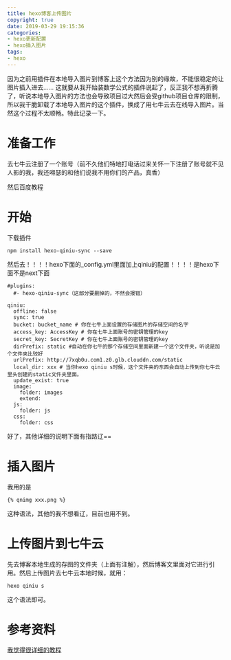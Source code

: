 ```yaml
---
title: hexo博客上传图片
copyright: true
date: 2019-03-29 19:15:36
categories:
- hexo更新配置
- hexo插入图片
tags:
- hexo
---
```


因为之前用插件在本地导入图片到博客上这个方法因为别的缘故，不能很稳定的让图片插入进去……
这就要从我开始装数学公式的插件说起了，反正我不想再折腾了，听说本地导入图片的方法也会导致项目过大然后会受github项目仓库的限制，所以我干脆卸载了本地导入图片的这个插件，换成了用七牛云去在线导入图片。当然这个过程不太顺畅。特此记录一下。

<!--more-->

# 准备工作

去七牛云注册了一个账号（前不久他们特地打电话过来关怀一下注册了账号就不见人影的我，我还嘚瑟的和他们说我不用你们的产品，真香）

然后百度教程

# 开始

下载插件

    npm install hexo-qiniu-sync --save

然后去！！！！hexo下面的_config.yml里面加上qiniu的配置！！！！是hexo下面不是next下面

    #plugins:
      #- hexo-qiniu-sync（这部分要删掉的，不然会报错）

    qiniu:
      offline: false
      sync: true
      bucket: bucket_name # 你在七牛上面设置的存储图片的存储空间的名字
      access_key: AccessKey # 你在七牛上面账号的密钥管理的key
      secret_key: SecretKey # 你在七牛上面账号的密钥管理的key
      dirPrefix: static #自动在你七牛的那个存储空间里面新建一个这个文件夹，听说是加个文件夹比较好
      urlPrefix: http://7xqb0u.com1.z0.glb.clouddn.com/static  
      local_dir: xxx # 当你hexo qiniu s时候，这个文件夹的东西会自动上传到你七牛云里头创建的static文件夹里面。
      update_exist: true
      image:
        folder: images
        extend:
      js:
        folder: js
      css:
        folder: css

好了，其他详细的说明下面有指路辽==

# 插入图片

我用的是
    
    {% qnimg xxx.png %}

这种语法，其他的我不想看辽，目前也用不到。

# 上传图片到七牛云

先去博客本地生成的存图的文件夹（上面有注解），然后博客文里面对它进行引用。然后上传图片去七牛云本地时候，就用：

    hexo qiniu s

这个语法即可。

# 参考资料

[我觉得很详细的教程](https://lwtang.github.io/2018/11/27/qiniu-store-image/)